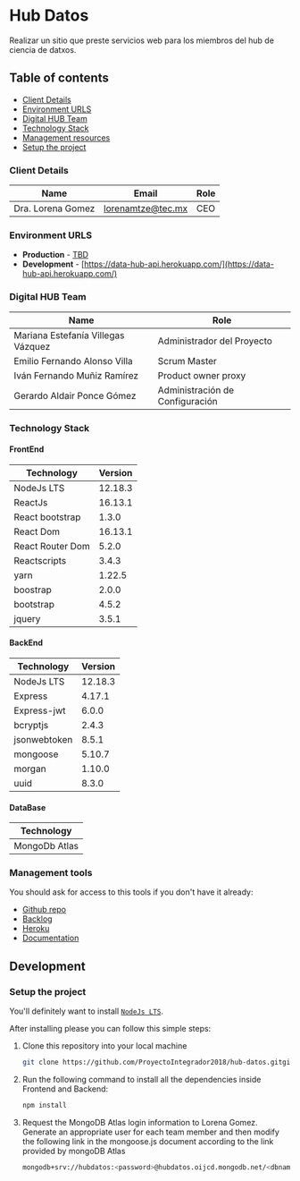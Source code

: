 # Hub Datos

Realizar un sitio que preste servicios web para los miembros del hub de ciencia de datxos.

## Table of contents

- [Client Details](#client-details)
- [Environment URLS](#environment-urls)
- [Digital HUB Team](#digital-hub-team)
- [Technology Stack](#technology-stack)
- [Management resources](#management-resources)
- [Setup the project](#setup-the-project)

### Client Details

| Name              | Email             | Role |
| ----------------- | ----------------- | ---- |
| Dra. Lorena Gomez | lorenamtze@tec.mx | CEO  |

### Environment URLS

- **Production** - [TBD](TBD)
- **Development** - [https://data-hub-api.herokuapp.com/](https://data-hub-api.herokuapp.com/)

### Digital HUB Team

| Name                               | Role                            |
| ---------------------------------- | ------------------------------- |
| Mariana Estefanía Villegas Vázquez | Administrador del Proyecto      |
| Emilio Fernando Alonso Villa       | Scrum Master                    |
| Iván Fernando Muñiz Ramírez        | Product owner proxy             |
| Gerardo Aldair Ponce Gómez         | Administración de Configuración |

### Technology Stack

#### FrontEnd

| Technology       | Version |
| ---------------- | ------- |
| NodeJs LTS       | 12.18.3 |
| ReactJs          | 16.13.1 |
| React bootstrap  | 1.3.0   |
| React Dom        | 16.13.1 |
| React Router Dom | 5.2.0   |
| Reactscripts     | 3.4.3   |
| yarn             | 1.22.5  |
| boostrap         | 2.0.0   |
| bootstrap        | 4.5.2   |
| jquery           | 3.5.1   |

#### BackEnd

| Technology   | Version |
| ------------ | ------- |
| NodeJs LTS   | 12.18.3 |
| Express      | 4.17.1  |
| Express-jwt  | 6.0.0   |
| bcryptjs     | 2.4.3   |
| jsonwebtoken | 8.5.1   |
| mongoose     | 5.10.7  |
| morgan       | 1.10.0  |
| uuid         | 8.3.0   |

#### DataBase

| Technology    |
| ------------- |
| MongoDb Atlas |

### Management tools

You should ask for access to this tools if you don't have it already:

- [Github repo](https://github.com/ProyectoIntegrador2018/hub-datos.git)
- [Backlog](https://trello.com/b/SV5uVhjY/product-backlog)
- [Heroku](https://crowdfront-staging.herokuapp.com/)
- [Documentation](https://drive.com)

## Development

### Setup the project

You'll definitely want to install [`NodeJs LTS`](https://nodejs.org/es/).

After installing please you can follow this simple steps:

1. Clone this repository into your local machine

   ```bash
   git clone https://github.com/ProyectoIntegrador2018/hub-datos.gitgit
   ```

2. Run the following command to install all the dependencies inside Frontend and Backend:

   ```bash
   npm install
   ```

3. Request the MongoDB Atlas login information to Lorena Gomez. Generate an appropriate user for each team member and then modify the following link in the mongoose.js document according to the link provided by mongoDB Atlas

   ```bash
   mongodb+srv://hubdatos:<password>@hubdatos.oijcd.mongodb.net/<dbname>?retryWrites=true&w=majority
   ```
